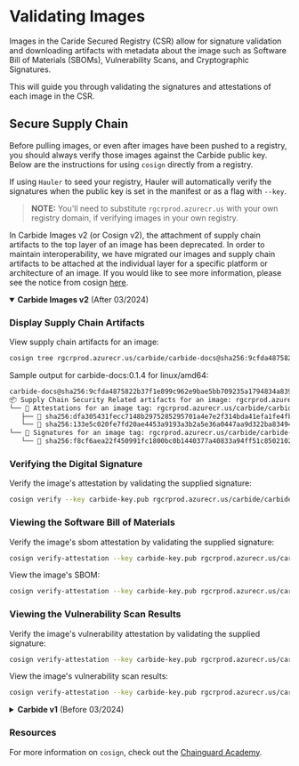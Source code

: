# Validating Images

Images in the Caride Secured Registry (CSR) allow for signature validation and downloading artifacts with metadata about the image such as Software Bill of Materials (SBOMs), Vulnerability Scans, and Cryptographic Signatures.

This will guide you through validating the signatures and attestations of each image in the CSR.

## Secure Supply Chain

Before pulling images, or even after images have been pushed to a registry, you should always verify those images against the Carbide public key. Below are the instructions for using `cosign` directly from a registry. 

If using `Hauler` to seed your registry, Hauler will automatically verify the signatures when the public key is set in the manifest or as a flag with `--key`.

> **NOTE:** You'll need to substitute `rgcrprod.azurecr.us` with your own registry domain, if verifying images in your own registry.

In Carbide Images v2 (or Cosign v2), the attachment of supply chain artifacts to the top layer of an image has been deprecated. In order to maintain interoperability, we have migrated our images and supply chain artifacts to be attached at the individual layer for a specific platform or architecture of an image. If you would like to see more information, please see the notice from cosign [here](https://github.com/sigstore/cosign/blob/main/specs/SBOM_SPEC.md).

<details open>
<summary><b>Carbide Images v2</b> (After 03/2024)</summary>

### Display Supply Chain Artifacts

View supply chain artifacts for an image: 

```bash
cosign tree rgcrprod.azurecr.us/carbide/carbide-docs@sha256:9cfda4875822b37f1e899c962e9bae5bb709235a1794834a839eaa74f429eb91
```

Sample output for carbide-docs:0.1.4 for linux/amd64:
```bash
carbide-docs@sha256:9cfda4875822b37f1e899c962e9bae5bb709235a1794834a839eaa74f429eb91
📦 Supply Chain Security Related artifacts for an image: rgcrprod.azurecr.us/carbide/carbide-docs@sha256:9cfda4875822b37f1e899c962e9bae5bb709235a1794834a839eaa74f429eb91
└── 💾 Attestations for an image tag: rgcrprod.azurecr.us/carbide/carbide-docs:sha256-9cfda4875822b37f1e899c962e9bae5bb709235a1794834a839eaa74f429eb91.att
   ├── 🍒 sha256:dfa305431fecc7148b2975285295701a4e7e2f314bda41efa1fe4fb31758dc68
   └── 🍒 sha256:133e5c020fe7fd20ae4453a9193a3b2a5e36a0447aa9d322ba83494bfde912d4
└── 🔐 Signatures for an image tag: rgcrprod.azurecr.us/carbide/carbide-docs:sha256-9cfda4875822b37f1e899c962e9bae5bb709235a1794834a839eaa74f429eb91.sig
   └── 🍒 sha256:f8cf6aea22f450991fc1800bc0b1440377a40833a94ff51c850210218fd5ad4d
```

### Verifying the Digital Signature

Verify the image's attestation by validating the supplied signature:

```bash
cosign verify --key carbide-key.pub rgcrprod.azurecr.us/carbide/carbide-docs:0.1.4 | jq
```

### Viewing the Software Bill of Materials

Verify the image's sbom attestation by validating the supplied signature:

```bash
cosign verify-attestation --key carbide-key.pub rgcrprod.azurecr.us/carbide/carbide-docs@sha256:9cfda4875822b37f1e899c962e9bae5bb709235a1794834a839eaa74f429eb91 --type spdxjson | jq
```

View the image's SBOM: 

```bash
cosign verify-attestation --key carbide-key.pub rgcrprod.azurecr.us/carbide/carbide-docs@sha256:9cfda4875822b37f1e899c962e9bae5bb709235a1794834a839eaa74f429eb91 --type spdxjson | jq -r '.payload' | base64 -d | jq
```

### Viewing the Vulnerability Scan Results

Verify the image's vulnerability attestation by validating the supplied signature:

```bash
cosign verify-attestation --key carbide-key.pub rgcrprod.azurecr.us/carbide/carbide-docs@sha256:9cfda4875822b37f1e899c962e9bae5bb709235a1794834a839eaa74f429eb91 --type vuln | jq
```

View the image's vulnerability scan results:

```bash
cosign verify-attestation --key carbide-key.pub rgcrprod.azurecr.us/carbide/carbide-docs@sha256:9cfda4875822b37f1e899c962e9bae5bb709235a1794834a839eaa74f429eb91 --type vuln | jq -r '.payload' | base64 -d | jq
```

</details>

<details>
<summary><b>Carbide v1</b> (Before 03/2024)</summary>

### Display Supply Chain Artifacts

Display supply chain related artifacts for an image:

```bash
cosign tree rgcrprod.azurecr.us/carbide/carbide-docs:0.1.3
```

Example output:

```bash
📦 Supply Chain Security Related artifacts for an image: rgcrprod.azurecr.us/carbide/carbide-docs:0.1.3
└── 💾 Attestations for an image tag: rgcrprod.azurecr.us/carbide/carbide-docs:sha256-4d8b3e7e6e1a7640ca5f4ea833a5aef7a6f031947093e3e7625c8c949c1c8839.att
   └── 🍒 sha256:8890d36772569483c9295be31a779770af0a61b51c6ba83cecc699fc724b9fd7
└── 🔐 Signatures for an image tag: rgcrprod.azurecr.us/carbide/carbide-docs:sha256-4d8b3e7e6e1a7640ca5f4ea833a5aef7a6f031947093e3e7625c8c949c1c8839.sig
   └── 🍒 sha256:a28126ae0a4bb23f71787e912125c25232677f6948812d937fd8feb9fe03ac6f
└── 📦 SBOMs for an image tag: rgcrprod.azurecr.us/carbide/carbide-docs:sha256-4d8b3e7e6e1a7640ca5f4ea833a5aef7a6f031947093e3e7625c8c949c1c8839.sbom
   └── 🍒 sha256:970fc626b7075bd4822083cebc26d2e7cfcc1d5f1bfbcf9c3d0b3543a769be99
```

### Verifying the Digital Signature

Verify the image's attestation by validating the supplied signature:

```bash
cosign verify --key carbide-key.pub rgcrprod.azurecr.us/carbide/carbide-docs:0.1.3
```

### Viewing the Software Bill of Materials

Verify the image's SBOM attestation by validating the supplied signature:

```bash
cosign verify --key carbide-key.pub rgcrprod.azurecr.us/carbide/carbide-docs:0.1.3 --attachment sbom
```

View the image's SBOM:

```bash
cosign download sbom rgcrprod.azurecr.us/carbide/carbide-docs:0.1.3
```

### Viewing the Vulnerability Scan Results

Verify the image's SBOM attestation by validating the supplied signature:

```bash
cosign verify-attestation --key carbide-key.pub rgcrprod.azurecr.us/carbide/carbide-docs:0.1.3 --type vuln | jq
```

View the image's vulnerability scan results:

```bash
cosign verify-attestation --key carbide-key.pub rgcrprod.azurecr.us/carbide/carbide-docs:0.1.3 --type vuln | jq -r '.payload' | base64 -d | jq
```

</details>

### Resources

For more information on `cosign`, check out the [Chainguard Academy](https://edu.chainguard.dev/open-source/sigstore/cosign/how-to-verify-file-signatures-with-cosign).
